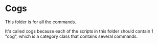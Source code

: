 # Cogs

This folder is for all the commands.

It's called cogs because each of the scripts in this folder should contain 1 "cog", which is a category class that contains several commands.
